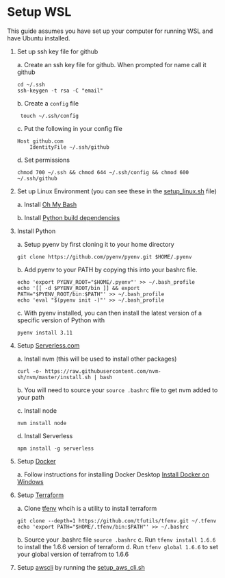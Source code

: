 # Setup WSL

This guide assumes you have set up your computer for running WSL and have Ubuntu installed.

1. Set up ssh key file for github

    a. Create an ssh key file for github. When prompted for name call it github

       cd ~/.ssh
       ssh-keygen -t rsa -C "email"

    b. Create a `config` file

        touch ~/.ssh/config
        

    c. Put the following in your config file

       Host github.com
           IdentityFile ~/.ssh/github

    d. Set permissions

       chmod 700 ~/.ssh && chmod 644 ~/.ssh/config && chmod 600 ~/.ssh/github

2. Set up Linux Environment (you can see these in the [setup_linux.sh](./setup_linux.sh) file)

    a. Install [Oh My Bash](https://github.com/ohmybash/oh-my-bash)

    b. Install [Python build dependencies](https://github.com/pyenv/pyenv/wiki#suggested-build-environment)

3. Install Python

    a. Setup pyenv by first cloning it to your home directory

       git clone https://github.com/pyenv/pyenv.git $HOME/.pyenv

    b. Add pyenv to your PATH by copying this into your bashrc file.

       echo 'export PYENV_ROOT="$HOME/.pyenv"' >> ~/.bash_profile
       echo '[[ -d $PYENV_ROOT/bin ]] && export PATH="$PYENV_ROOT/bin:$PATH"' >> ~/.bash_profile
       echo 'eval "$(pyenv init -)"' >> ~/.bash_profile
    
    c. With pyenv installed, you can then install the latest version of a specific version of Python with
      
       pyenv install 3.11

4. Setup [Serverless.com](https://www.serverless.com/)

   a. Install nvm (this will be used to install other packages)
    
       curl -o- https://raw.githubusercontent.com/nvm-sh/nvm/master/install.sh | bash

   b. You will need to source your `source .bashrc` file to get nvm added to your path

   c. Install node

       nvm install node

   d. Install Serverless

       npm install -g serverless


5. Setup [Docker](https://docs.docker.com/desktop/install/windows-install/)

    a. Follow instructions for installing Docker Desktop [Install Docker on Windows](https://docs.docker.com/desktop/install/windows-install/)

6. Setup [Terraform](https://www.terraform.io/)

    a. Clone [tfenv](https://github.com/tfutils/tfenv) whcih is a utility to install terraform

       git clone --depth=1 https://github.com/tfutils/tfenv.git ~/.tfenv
       echo 'export PATH="$HOME/.tfenv/bin:$PATH"' >> ~/.bashrc

    b. Source your .bashrc file `source .bashrc`
    c. Run `tfenv install 1.6.6` to install the 1.6.6 version of terraform
    d. Run `tfenv global 1.6.6` to set your global version of terrafrom to 1.6.6

7. Setup [awscli](https://docs.aws.amazon.com/cli/latest/userguide/cli-chap-welcome.html) by running the [setup_aws_cli.sh](./setup_aws_cli.sh)
